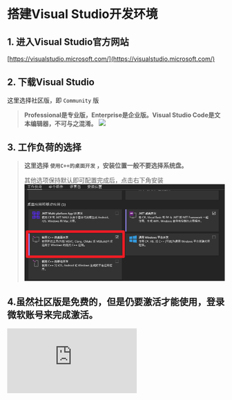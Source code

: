 # **搭建Visual Studio开发环境**

## 1. 进入Visual Studio官方网站

[https://visualstudio.microsoft.com/](https://visualstudio.microsoft.com/)

## 2. 下载Visual Studio

这里选择社区版，即 `Community` 版

> **Professional是专业版，Enterprise是企业版。Visual Studio Code是文本编辑器，不可与之混淆。**
> ![](https://raw.githubusercontent.com/GuangYu-yu/first/main/%E5%BC%95%E7%94%A8%E7%9A%84%E5%9B%BE%E7%89%87/Visual%20Studio%E7%A4%BE%E5%8C%BA%E7%89%88.png)

## 3. 工作负荷的选择

> **这里选择 `使用C++的桌面开发` ，安装位置一般不要选择系统盘。**
> 
> 其他选项保持默认即可配置完成后，点击右下角安装
> ![](https://raw.githubusercontent.com/GuangYu-yu/Learn-C-language-from-scratch/main/%E5%BC%95%E7%94%A8%E7%9A%84%E5%9B%BE%E7%89%87/%E5%B7%A5%E4%BD%9C%E8%B4%9F%E8%8D%B7%E7%9A%84%E9%80%89%E6%8B%A9.png)

## 4.虽然社区版是免费的，但是仍要激活才能使用，登录微软账号来完成激活。

![跳转至下一页](https://github.com/GuangYu-yu/Learn-C-language-from-scratch/blob/main/%E7%9B%AE%E5%BD%95%E6%96%87%E4%BB%B6/%E9%A6%96%E4%B8%AA%E7%A8%8B%E5%BA%8F%E2%80%94%E2%80%94%E2%80%9CHello%20World.md)

